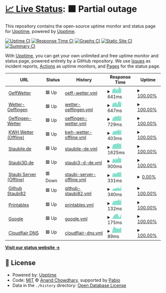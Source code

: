 # [📈 Live Status](https://staubi82.github.io/Upptime): <!--live status--> **🟧 Partial outage**

This repository contains the open-source uptime monitor and status page for [Upptime](https://upptime.js.org), powered by [Upptime](https://github.com/upptime/upptime).

[![Uptime CI](https://github.com/staubi82/Upptime/workflows/Uptime%20CI/badge.svg)](https://github.com/staubi82/Upptime/actions?query=workflow%3A%22Uptime+CI%22)
[![Response Time CI](https://github.com/staubi82/Upptime/workflows/Response%20Time%20CI/badge.svg)](https://github.com/staubi82/Upptime/actions?query=workflow%3A%22Response+Time+CI%22)
[![Graphs CI](https://github.com/staubi82/Upptime/workflows/Graphs%20CI/badge.svg)](https://github.com/staubi82/Upptime/actions?query=workflow%3A%22Graphs+CI%22)
[![Static Site CI](https://github.com/staubi82/Upptime/workflows/Static%20Site%20CI/badge.svg)](https://github.com/staubi82/Upptime/actions?query=workflow%3A%22Static+Site+CI%22)
[![Summary CI](https://github.com/staubi82/Upptime/workflows/Summary%20CI/badge.svg)](https://github.com/staubi82/Upptime/actions?query=workflow%3A%22Summary+CI%22)

With [Upptime](https://upptime.js.org), you can get your own unlimited and free uptime monitor and status page, powered entirely by a GitHub repository. We use [Issues](https://github.com/upptime/upptime/issues) as incident reports, [Actions](https://github.com/staubi82/Upptime/actions) as uptime monitors, and [Pages](https://demo.upptime.js.org) for the status page.

<!--start: status pages-->
<!-- This summary is generated by Upptime (https://github.com/upptime/upptime) -->
<!-- Do not edit this manually, your changes will be overwritten -->
<!-- prettier-ignore -->
| URL | Status | History | Response Time | Uptime |
| --- | ------ | ------- | ------------- | ------ |
| <img alt="" src="https://icons.duckduckgo.com/ip3/oeffwetter.de.ico" height="13"> [OeffWetter](https://Oeffwetter.de) | 🟩 Up | [oeff-wetter.yml](https://github.com/staubi82/Upptime/commits/HEAD/history/oeff-wetter.yml) | <details><summary><img alt="Response time graph" src="./graphs/oeff-wetter/response-time-week.png" height="20"> 641ms</summary><br><a href="https://staubi82.github.io/history/oeff-wetter"><img alt="Response time 753" src="https://img.shields.io/endpoint?url=https%3A%2F%2Fraw.githubusercontent.com%2Fstaubi82%2FUpptime%2FHEAD%2Fapi%2Foeff-wetter%2Fresponse-time.json"></a><br><a href="https://staubi82.github.io/history/oeff-wetter"><img alt="24-hour response time 672" src="https://img.shields.io/endpoint?url=https%3A%2F%2Fraw.githubusercontent.com%2Fstaubi82%2FUpptime%2FHEAD%2Fapi%2Foeff-wetter%2Fresponse-time-day.json"></a><br><a href="https://staubi82.github.io/history/oeff-wetter"><img alt="7-day response time 641" src="https://img.shields.io/endpoint?url=https%3A%2F%2Fraw.githubusercontent.com%2Fstaubi82%2FUpptime%2FHEAD%2Fapi%2Foeff-wetter%2Fresponse-time-week.json"></a><br><a href="https://staubi82.github.io/history/oeff-wetter"><img alt="30-day response time 753" src="https://img.shields.io/endpoint?url=https%3A%2F%2Fraw.githubusercontent.com%2Fstaubi82%2FUpptime%2FHEAD%2Fapi%2Foeff-wetter%2Fresponse-time-month.json"></a><br><a href="https://staubi82.github.io/history/oeff-wetter"><img alt="1-year response time 753" src="https://img.shields.io/endpoint?url=https%3A%2F%2Fraw.githubusercontent.com%2Fstaubi82%2FUpptime%2FHEAD%2Fapi%2Foeff-wetter%2Fresponse-time-year.json"></a></details> | <details><summary><a href="https://staubi82.github.io/history/oeff-wetter">100.00%</a></summary><a href="https://staubi82.github.io/history/oeff-wetter"><img alt="All-time uptime 99.86%" src="https://img.shields.io/endpoint?url=https%3A%2F%2Fraw.githubusercontent.com%2Fstaubi82%2FUpptime%2FHEAD%2Fapi%2Foeff-wetter%2Fuptime.json"></a><br><a href="https://staubi82.github.io/history/oeff-wetter"><img alt="24-hour uptime 100.00%" src="https://img.shields.io/endpoint?url=https%3A%2F%2Fraw.githubusercontent.com%2Fstaubi82%2FUpptime%2FHEAD%2Fapi%2Foeff-wetter%2Fuptime-day.json"></a><br><a href="https://staubi82.github.io/history/oeff-wetter"><img alt="7-day uptime 100.00%" src="https://img.shields.io/endpoint?url=https%3A%2F%2Fraw.githubusercontent.com%2Fstaubi82%2FUpptime%2FHEAD%2Fapi%2Foeff-wetter%2Fuptime-week.json"></a><br><a href="https://staubi82.github.io/history/oeff-wetter"><img alt="30-day uptime 99.86%" src="https://img.shields.io/endpoint?url=https%3A%2F%2Fraw.githubusercontent.com%2Fstaubi82%2FUpptime%2FHEAD%2Fapi%2Foeff-wetter%2Fuptime-month.json"></a><br><a href="https://staubi82.github.io/history/oeff-wetter"><img alt="1-year uptime 99.86%" src="https://img.shields.io/endpoint?url=https%3A%2F%2Fraw.githubusercontent.com%2Fstaubi82%2FUpptime%2FHEAD%2Fapi%2Foeff-wetter%2Fuptime-year.json"></a></details>
| <img alt="" src="https://icons.duckduckgo.com/ip3/wetter-oeffingen.de.ico" height="13"> [Wetter-Oeffingen](https://wetter-oeffingen.de) | 🟩 Up | [wetter-oeffingen.yml](https://github.com/staubi82/Upptime/commits/HEAD/history/wetter-oeffingen.yml) | <details><summary><img alt="Response time graph" src="./graphs/wetter-oeffingen/response-time-week.png" height="20"> 647ms</summary><br><a href="https://staubi82.github.io/history/wetter-oeffingen"><img alt="Response time 718" src="https://img.shields.io/endpoint?url=https%3A%2F%2Fraw.githubusercontent.com%2Fstaubi82%2FUpptime%2FHEAD%2Fapi%2Fwetter-oeffingen%2Fresponse-time.json"></a><br><a href="https://staubi82.github.io/history/wetter-oeffingen"><img alt="24-hour response time 685" src="https://img.shields.io/endpoint?url=https%3A%2F%2Fraw.githubusercontent.com%2Fstaubi82%2FUpptime%2FHEAD%2Fapi%2Fwetter-oeffingen%2Fresponse-time-day.json"></a><br><a href="https://staubi82.github.io/history/wetter-oeffingen"><img alt="7-day response time 647" src="https://img.shields.io/endpoint?url=https%3A%2F%2Fraw.githubusercontent.com%2Fstaubi82%2FUpptime%2FHEAD%2Fapi%2Fwetter-oeffingen%2Fresponse-time-week.json"></a><br><a href="https://staubi82.github.io/history/wetter-oeffingen"><img alt="30-day response time 718" src="https://img.shields.io/endpoint?url=https%3A%2F%2Fraw.githubusercontent.com%2Fstaubi82%2FUpptime%2FHEAD%2Fapi%2Fwetter-oeffingen%2Fresponse-time-month.json"></a><br><a href="https://staubi82.github.io/history/wetter-oeffingen"><img alt="1-year response time 718" src="https://img.shields.io/endpoint?url=https%3A%2F%2Fraw.githubusercontent.com%2Fstaubi82%2FUpptime%2FHEAD%2Fapi%2Fwetter-oeffingen%2Fresponse-time-year.json"></a></details> | <details><summary><a href="https://staubi82.github.io/history/wetter-oeffingen">100.00%</a></summary><a href="https://staubi82.github.io/history/wetter-oeffingen"><img alt="All-time uptime 98.10%" src="https://img.shields.io/endpoint?url=https%3A%2F%2Fraw.githubusercontent.com%2Fstaubi82%2FUpptime%2FHEAD%2Fapi%2Fwetter-oeffingen%2Fuptime.json"></a><br><a href="https://staubi82.github.io/history/wetter-oeffingen"><img alt="24-hour uptime 100.00%" src="https://img.shields.io/endpoint?url=https%3A%2F%2Fraw.githubusercontent.com%2Fstaubi82%2FUpptime%2FHEAD%2Fapi%2Fwetter-oeffingen%2Fuptime-day.json"></a><br><a href="https://staubi82.github.io/history/wetter-oeffingen"><img alt="7-day uptime 100.00%" src="https://img.shields.io/endpoint?url=https%3A%2F%2Fraw.githubusercontent.com%2Fstaubi82%2FUpptime%2FHEAD%2Fapi%2Fwetter-oeffingen%2Fuptime-week.json"></a><br><a href="https://staubi82.github.io/history/wetter-oeffingen"><img alt="30-day uptime 98.10%" src="https://img.shields.io/endpoint?url=https%3A%2F%2Fraw.githubusercontent.com%2Fstaubi82%2FUpptime%2FHEAD%2Fapi%2Fwetter-oeffingen%2Fuptime-month.json"></a><br><a href="https://staubi82.github.io/history/wetter-oeffingen"><img alt="1-year uptime 98.10%" src="https://img.shields.io/endpoint?url=https%3A%2F%2Fraw.githubusercontent.com%2Fstaubi82%2FUpptime%2FHEAD%2Fapi%2Fwetter-oeffingen%2Fuptime-year.json"></a></details>
| <img alt="" src="https://icons.duckduckgo.com/ip3/oeffingen-wetter.de.ico" height="13"> [Oeffingen-Wetter](https://oeffingen-wetter.de) | 🟩 Up | [oeffingen-wetter.yml](https://github.com/staubi82/Upptime/commits/HEAD/history/oeffingen-wetter.yml) | <details><summary><img alt="Response time graph" src="./graphs/oeffingen-wetter/response-time-week.png" height="20"> 729ms</summary><br><a href="https://staubi82.github.io/history/oeffingen-wetter"><img alt="Response time 775" src="https://img.shields.io/endpoint?url=https%3A%2F%2Fraw.githubusercontent.com%2Fstaubi82%2FUpptime%2FHEAD%2Fapi%2Foeffingen-wetter%2Fresponse-time.json"></a><br><a href="https://staubi82.github.io/history/oeffingen-wetter"><img alt="24-hour response time 694" src="https://img.shields.io/endpoint?url=https%3A%2F%2Fraw.githubusercontent.com%2Fstaubi82%2FUpptime%2FHEAD%2Fapi%2Foeffingen-wetter%2Fresponse-time-day.json"></a><br><a href="https://staubi82.github.io/history/oeffingen-wetter"><img alt="7-day response time 729" src="https://img.shields.io/endpoint?url=https%3A%2F%2Fraw.githubusercontent.com%2Fstaubi82%2FUpptime%2FHEAD%2Fapi%2Foeffingen-wetter%2Fresponse-time-week.json"></a><br><a href="https://staubi82.github.io/history/oeffingen-wetter"><img alt="30-day response time 775" src="https://img.shields.io/endpoint?url=https%3A%2F%2Fraw.githubusercontent.com%2Fstaubi82%2FUpptime%2FHEAD%2Fapi%2Foeffingen-wetter%2Fresponse-time-month.json"></a><br><a href="https://staubi82.github.io/history/oeffingen-wetter"><img alt="1-year response time 775" src="https://img.shields.io/endpoint?url=https%3A%2F%2Fraw.githubusercontent.com%2Fstaubi82%2FUpptime%2FHEAD%2Fapi%2Foeffingen-wetter%2Fresponse-time-year.json"></a></details> | <details><summary><a href="https://staubi82.github.io/history/oeffingen-wetter">100.00%</a></summary><a href="https://staubi82.github.io/history/oeffingen-wetter"><img alt="All-time uptime 99.61%" src="https://img.shields.io/endpoint?url=https%3A%2F%2Fraw.githubusercontent.com%2Fstaubi82%2FUpptime%2FHEAD%2Fapi%2Foeffingen-wetter%2Fuptime.json"></a><br><a href="https://staubi82.github.io/history/oeffingen-wetter"><img alt="24-hour uptime 100.00%" src="https://img.shields.io/endpoint?url=https%3A%2F%2Fraw.githubusercontent.com%2Fstaubi82%2FUpptime%2FHEAD%2Fapi%2Foeffingen-wetter%2Fuptime-day.json"></a><br><a href="https://staubi82.github.io/history/oeffingen-wetter"><img alt="7-day uptime 100.00%" src="https://img.shields.io/endpoint?url=https%3A%2F%2Fraw.githubusercontent.com%2Fstaubi82%2FUpptime%2FHEAD%2Fapi%2Foeffingen-wetter%2Fuptime-week.json"></a><br><a href="https://staubi82.github.io/history/oeffingen-wetter"><img alt="30-day uptime 99.61%" src="https://img.shields.io/endpoint?url=https%3A%2F%2Fraw.githubusercontent.com%2Fstaubi82%2FUpptime%2FHEAD%2Fapi%2Foeffingen-wetter%2Fuptime-month.json"></a><br><a href="https://staubi82.github.io/history/oeffingen-wetter"><img alt="1-year uptime 99.61%" src="https://img.shields.io/endpoint?url=https%3A%2F%2Fraw.githubusercontent.com%2Fstaubi82%2FUpptime%2FHEAD%2Fapi%2Foeffingen-wetter%2Fuptime-year.json"></a></details>
| <img alt="" src="https://icons.duckduckgo.com/ip3/kwhwetter.de.ico" height="13"> [KWH Wetter (Offline)](http://kwhwetter.de) | 🟩 Up | [kwh-wetter-offline.yml](https://github.com/staubi82/Upptime/commits/HEAD/history/kwh-wetter-offline.yml) | <details><summary><img alt="Response time graph" src="./graphs/kwh-wetter-offline/response-time-week.png" height="20"> 403ms</summary><br><a href="https://staubi82.github.io/history/kwh-wetter-offline"><img alt="Response time 444" src="https://img.shields.io/endpoint?url=https%3A%2F%2Fraw.githubusercontent.com%2Fstaubi82%2FUpptime%2FHEAD%2Fapi%2Fkwh-wetter-offline%2Fresponse-time.json"></a><br><a href="https://staubi82.github.io/history/kwh-wetter-offline"><img alt="24-hour response time 362" src="https://img.shields.io/endpoint?url=https%3A%2F%2Fraw.githubusercontent.com%2Fstaubi82%2FUpptime%2FHEAD%2Fapi%2Fkwh-wetter-offline%2Fresponse-time-day.json"></a><br><a href="https://staubi82.github.io/history/kwh-wetter-offline"><img alt="7-day response time 403" src="https://img.shields.io/endpoint?url=https%3A%2F%2Fraw.githubusercontent.com%2Fstaubi82%2FUpptime%2FHEAD%2Fapi%2Fkwh-wetter-offline%2Fresponse-time-week.json"></a><br><a href="https://staubi82.github.io/history/kwh-wetter-offline"><img alt="30-day response time 444" src="https://img.shields.io/endpoint?url=https%3A%2F%2Fraw.githubusercontent.com%2Fstaubi82%2FUpptime%2FHEAD%2Fapi%2Fkwh-wetter-offline%2Fresponse-time-month.json"></a><br><a href="https://staubi82.github.io/history/kwh-wetter-offline"><img alt="1-year response time 444" src="https://img.shields.io/endpoint?url=https%3A%2F%2Fraw.githubusercontent.com%2Fstaubi82%2FUpptime%2FHEAD%2Fapi%2Fkwh-wetter-offline%2Fresponse-time-year.json"></a></details> | <details><summary><a href="https://staubi82.github.io/history/kwh-wetter-offline">100.00%</a></summary><a href="https://staubi82.github.io/history/kwh-wetter-offline"><img alt="All-time uptime 99.89%" src="https://img.shields.io/endpoint?url=https%3A%2F%2Fraw.githubusercontent.com%2Fstaubi82%2FUpptime%2FHEAD%2Fapi%2Fkwh-wetter-offline%2Fuptime.json"></a><br><a href="https://staubi82.github.io/history/kwh-wetter-offline"><img alt="24-hour uptime 100.00%" src="https://img.shields.io/endpoint?url=https%3A%2F%2Fraw.githubusercontent.com%2Fstaubi82%2FUpptime%2FHEAD%2Fapi%2Fkwh-wetter-offline%2Fuptime-day.json"></a><br><a href="https://staubi82.github.io/history/kwh-wetter-offline"><img alt="7-day uptime 100.00%" src="https://img.shields.io/endpoint?url=https%3A%2F%2Fraw.githubusercontent.com%2Fstaubi82%2FUpptime%2FHEAD%2Fapi%2Fkwh-wetter-offline%2Fuptime-week.json"></a><br><a href="https://staubi82.github.io/history/kwh-wetter-offline"><img alt="30-day uptime 99.89%" src="https://img.shields.io/endpoint?url=https%3A%2F%2Fraw.githubusercontent.com%2Fstaubi82%2FUpptime%2FHEAD%2Fapi%2Fkwh-wetter-offline%2Fuptime-month.json"></a><br><a href="https://staubi82.github.io/history/kwh-wetter-offline"><img alt="1-year uptime 99.89%" src="https://img.shields.io/endpoint?url=https%3A%2F%2Fraw.githubusercontent.com%2Fstaubi82%2FUpptime%2FHEAD%2Fapi%2Fkwh-wetter-offline%2Fuptime-year.json"></a></details>
| <img alt="" src="https://icons.duckduckgo.com/ip3/staubile.de.ico" height="13"> [Staubile.de](https://staubile.de) | 🟩 Up | [staubile-de.yml](https://github.com/staubi82/Upptime/commits/HEAD/history/staubile-de.yml) | <details><summary><img alt="Response time graph" src="./graphs/staubile-de/response-time-week.png" height="20"> 1625ms</summary><br><a href="https://staubi82.github.io/history/staubile-de"><img alt="Response time 2326" src="https://img.shields.io/endpoint?url=https%3A%2F%2Fraw.githubusercontent.com%2Fstaubi82%2FUpptime%2FHEAD%2Fapi%2Fstaubile-de%2Fresponse-time.json"></a><br><a href="https://staubi82.github.io/history/staubile-de"><img alt="24-hour response time 1460" src="https://img.shields.io/endpoint?url=https%3A%2F%2Fraw.githubusercontent.com%2Fstaubi82%2FUpptime%2FHEAD%2Fapi%2Fstaubile-de%2Fresponse-time-day.json"></a><br><a href="https://staubi82.github.io/history/staubile-de"><img alt="7-day response time 1625" src="https://img.shields.io/endpoint?url=https%3A%2F%2Fraw.githubusercontent.com%2Fstaubi82%2FUpptime%2FHEAD%2Fapi%2Fstaubile-de%2Fresponse-time-week.json"></a><br><a href="https://staubi82.github.io/history/staubile-de"><img alt="30-day response time 2326" src="https://img.shields.io/endpoint?url=https%3A%2F%2Fraw.githubusercontent.com%2Fstaubi82%2FUpptime%2FHEAD%2Fapi%2Fstaubile-de%2Fresponse-time-month.json"></a><br><a href="https://staubi82.github.io/history/staubile-de"><img alt="1-year response time 2326" src="https://img.shields.io/endpoint?url=https%3A%2F%2Fraw.githubusercontent.com%2Fstaubi82%2FUpptime%2FHEAD%2Fapi%2Fstaubile-de%2Fresponse-time-year.json"></a></details> | <details><summary><a href="https://staubi82.github.io/history/staubile-de">100.00%</a></summary><a href="https://staubi82.github.io/history/staubile-de"><img alt="All-time uptime 99.64%" src="https://img.shields.io/endpoint?url=https%3A%2F%2Fraw.githubusercontent.com%2Fstaubi82%2FUpptime%2FHEAD%2Fapi%2Fstaubile-de%2Fuptime.json"></a><br><a href="https://staubi82.github.io/history/staubile-de"><img alt="24-hour uptime 100.00%" src="https://img.shields.io/endpoint?url=https%3A%2F%2Fraw.githubusercontent.com%2Fstaubi82%2FUpptime%2FHEAD%2Fapi%2Fstaubile-de%2Fuptime-day.json"></a><br><a href="https://staubi82.github.io/history/staubile-de"><img alt="7-day uptime 100.00%" src="https://img.shields.io/endpoint?url=https%3A%2F%2Fraw.githubusercontent.com%2Fstaubi82%2FUpptime%2FHEAD%2Fapi%2Fstaubile-de%2Fuptime-week.json"></a><br><a href="https://staubi82.github.io/history/staubile-de"><img alt="30-day uptime 99.64%" src="https://img.shields.io/endpoint?url=https%3A%2F%2Fraw.githubusercontent.com%2Fstaubi82%2FUpptime%2FHEAD%2Fapi%2Fstaubile-de%2Fuptime-month.json"></a><br><a href="https://staubi82.github.io/history/staubile-de"><img alt="1-year uptime 99.64%" src="https://img.shields.io/endpoint?url=https%3A%2F%2Fraw.githubusercontent.com%2Fstaubi82%2FUpptime%2FHEAD%2Fapi%2Fstaubile-de%2Fuptime-year.json"></a></details>
| <img alt="" src="https://icons.duckduckgo.com/ip3/staubi3d.de.ico" height="13"> [Staubi3D.de](http://staubi3d.de) | 🟩 Up | [staubi3-d-de.yml](https://github.com/staubi82/Upptime/commits/HEAD/history/staubi3-d-de.yml) | <details><summary><img alt="Response time graph" src="./graphs/staubi3-d-de/response-time-week.png" height="20"> 900ms</summary><br><a href="https://staubi82.github.io/history/staubi3-d-de"><img alt="Response time 919" src="https://img.shields.io/endpoint?url=https%3A%2F%2Fraw.githubusercontent.com%2Fstaubi82%2FUpptime%2FHEAD%2Fapi%2Fstaubi3-d-de%2Fresponse-time.json"></a><br><a href="https://staubi82.github.io/history/staubi3-d-de"><img alt="24-hour response time 715" src="https://img.shields.io/endpoint?url=https%3A%2F%2Fraw.githubusercontent.com%2Fstaubi82%2FUpptime%2FHEAD%2Fapi%2Fstaubi3-d-de%2Fresponse-time-day.json"></a><br><a href="https://staubi82.github.io/history/staubi3-d-de"><img alt="7-day response time 900" src="https://img.shields.io/endpoint?url=https%3A%2F%2Fraw.githubusercontent.com%2Fstaubi82%2FUpptime%2FHEAD%2Fapi%2Fstaubi3-d-de%2Fresponse-time-week.json"></a><br><a href="https://staubi82.github.io/history/staubi3-d-de"><img alt="30-day response time 919" src="https://img.shields.io/endpoint?url=https%3A%2F%2Fraw.githubusercontent.com%2Fstaubi82%2FUpptime%2FHEAD%2Fapi%2Fstaubi3-d-de%2Fresponse-time-month.json"></a><br><a href="https://staubi82.github.io/history/staubi3-d-de"><img alt="1-year response time 919" src="https://img.shields.io/endpoint?url=https%3A%2F%2Fraw.githubusercontent.com%2Fstaubi82%2FUpptime%2FHEAD%2Fapi%2Fstaubi3-d-de%2Fresponse-time-year.json"></a></details> | <details><summary><a href="https://staubi82.github.io/history/staubi3-d-de">100.00%</a></summary><a href="https://staubi82.github.io/history/staubi3-d-de"><img alt="All-time uptime 99.59%" src="https://img.shields.io/endpoint?url=https%3A%2F%2Fraw.githubusercontent.com%2Fstaubi82%2FUpptime%2FHEAD%2Fapi%2Fstaubi3-d-de%2Fuptime.json"></a><br><a href="https://staubi82.github.io/history/staubi3-d-de"><img alt="24-hour uptime 100.00%" src="https://img.shields.io/endpoint?url=https%3A%2F%2Fraw.githubusercontent.com%2Fstaubi82%2FUpptime%2FHEAD%2Fapi%2Fstaubi3-d-de%2Fuptime-day.json"></a><br><a href="https://staubi82.github.io/history/staubi3-d-de"><img alt="7-day uptime 100.00%" src="https://img.shields.io/endpoint?url=https%3A%2F%2Fraw.githubusercontent.com%2Fstaubi82%2FUpptime%2FHEAD%2Fapi%2Fstaubi3-d-de%2Fuptime-week.json"></a><br><a href="https://staubi82.github.io/history/staubi3-d-de"><img alt="30-day uptime 99.59%" src="https://img.shields.io/endpoint?url=https%3A%2F%2Fraw.githubusercontent.com%2Fstaubi82%2FUpptime%2FHEAD%2Fapi%2Fstaubi3-d-de%2Fuptime-month.json"></a><br><a href="https://staubi82.github.io/history/staubi3-d-de"><img alt="1-year uptime 99.59%" src="https://img.shields.io/endpoint?url=https%3A%2F%2Fraw.githubusercontent.com%2Fstaubi82%2FUpptime%2FHEAD%2Fapi%2Fstaubi3-d-de%2Fuptime-year.json"></a></details>
| <img alt="" src="https://icons.duckduckgo.com/ip3/stbsrv.de.ico" height="13"> [Staubi Server (Offline)](http://stbsrv.de) | 🟥 Down | [staubi-server-offline.yml](https://github.com/staubi82/Upptime/commits/HEAD/history/staubi-server-offline.yml) | <details><summary><img alt="Response time graph" src="./graphs/staubi-server-offline/response-time-week.png" height="20"> 331ms</summary><br><a href="https://staubi82.github.io/history/staubi-server-offline"><img alt="Response time 343" src="https://img.shields.io/endpoint?url=https%3A%2F%2Fraw.githubusercontent.com%2Fstaubi82%2FUpptime%2FHEAD%2Fapi%2Fstaubi-server-offline%2Fresponse-time.json"></a><br><a href="https://staubi82.github.io/history/staubi-server-offline"><img alt="24-hour response time 245" src="https://img.shields.io/endpoint?url=https%3A%2F%2Fraw.githubusercontent.com%2Fstaubi82%2FUpptime%2FHEAD%2Fapi%2Fstaubi-server-offline%2Fresponse-time-day.json"></a><br><a href="https://staubi82.github.io/history/staubi-server-offline"><img alt="7-day response time 331" src="https://img.shields.io/endpoint?url=https%3A%2F%2Fraw.githubusercontent.com%2Fstaubi82%2FUpptime%2FHEAD%2Fapi%2Fstaubi-server-offline%2Fresponse-time-week.json"></a><br><a href="https://staubi82.github.io/history/staubi-server-offline"><img alt="30-day response time 343" src="https://img.shields.io/endpoint?url=https%3A%2F%2Fraw.githubusercontent.com%2Fstaubi82%2FUpptime%2FHEAD%2Fapi%2Fstaubi-server-offline%2Fresponse-time-month.json"></a><br><a href="https://staubi82.github.io/history/staubi-server-offline"><img alt="1-year response time 343" src="https://img.shields.io/endpoint?url=https%3A%2F%2Fraw.githubusercontent.com%2Fstaubi82%2FUpptime%2FHEAD%2Fapi%2Fstaubi-server-offline%2Fresponse-time-year.json"></a></details> | <details><summary><a href="https://staubi82.github.io/history/staubi-server-offline">0.00%</a></summary><a href="https://staubi82.github.io/history/staubi-server-offline"><img alt="All-time uptime 0.07%" src="https://img.shields.io/endpoint?url=https%3A%2F%2Fraw.githubusercontent.com%2Fstaubi82%2FUpptime%2FHEAD%2Fapi%2Fstaubi-server-offline%2Fuptime.json"></a><br><a href="https://staubi82.github.io/history/staubi-server-offline"><img alt="24-hour uptime 0.00%" src="https://img.shields.io/endpoint?url=https%3A%2F%2Fraw.githubusercontent.com%2Fstaubi82%2FUpptime%2FHEAD%2Fapi%2Fstaubi-server-offline%2Fuptime-day.json"></a><br><a href="https://staubi82.github.io/history/staubi-server-offline"><img alt="7-day uptime 0.00%" src="https://img.shields.io/endpoint?url=https%3A%2F%2Fraw.githubusercontent.com%2Fstaubi82%2FUpptime%2FHEAD%2Fapi%2Fstaubi-server-offline%2Fuptime-week.json"></a><br><a href="https://staubi82.github.io/history/staubi-server-offline"><img alt="30-day uptime 0.07%" src="https://img.shields.io/endpoint?url=https%3A%2F%2Fraw.githubusercontent.com%2Fstaubi82%2FUpptime%2FHEAD%2Fapi%2Fstaubi-server-offline%2Fuptime-month.json"></a><br><a href="https://staubi82.github.io/history/staubi-server-offline"><img alt="1-year uptime 0.07%" src="https://img.shields.io/endpoint?url=https%3A%2F%2Fraw.githubusercontent.com%2Fstaubi82%2FUpptime%2FHEAD%2Fapi%2Fstaubi-server-offline%2Fuptime-year.json"></a></details>
| <img alt="" src="https://icons.duckduckgo.com/ip3/github.com.ico" height="13"> [Github Staubi82](https://github.com/staubi82/) | 🟩 Up | [github-staubi82.yml](https://github.com/staubi82/Upptime/commits/HEAD/history/github-staubi82.yml) | <details><summary><img alt="Response time graph" src="./graphs/github-staubi82/response-time-week.png" height="20"> 340ms</summary><br><a href="https://staubi82.github.io/history/github-staubi82"><img alt="Response time 308" src="https://img.shields.io/endpoint?url=https%3A%2F%2Fraw.githubusercontent.com%2Fstaubi82%2FUpptime%2FHEAD%2Fapi%2Fgithub-staubi82%2Fresponse-time.json"></a><br><a href="https://staubi82.github.io/history/github-staubi82"><img alt="24-hour response time 302" src="https://img.shields.io/endpoint?url=https%3A%2F%2Fraw.githubusercontent.com%2Fstaubi82%2FUpptime%2FHEAD%2Fapi%2Fgithub-staubi82%2Fresponse-time-day.json"></a><br><a href="https://staubi82.github.io/history/github-staubi82"><img alt="7-day response time 340" src="https://img.shields.io/endpoint?url=https%3A%2F%2Fraw.githubusercontent.com%2Fstaubi82%2FUpptime%2FHEAD%2Fapi%2Fgithub-staubi82%2Fresponse-time-week.json"></a><br><a href="https://staubi82.github.io/history/github-staubi82"><img alt="30-day response time 308" src="https://img.shields.io/endpoint?url=https%3A%2F%2Fraw.githubusercontent.com%2Fstaubi82%2FUpptime%2FHEAD%2Fapi%2Fgithub-staubi82%2Fresponse-time-month.json"></a><br><a href="https://staubi82.github.io/history/github-staubi82"><img alt="1-year response time 308" src="https://img.shields.io/endpoint?url=https%3A%2F%2Fraw.githubusercontent.com%2Fstaubi82%2FUpptime%2FHEAD%2Fapi%2Fgithub-staubi82%2Fresponse-time-year.json"></a></details> | <details><summary><a href="https://staubi82.github.io/history/github-staubi82">100.00%</a></summary><a href="https://staubi82.github.io/history/github-staubi82"><img alt="All-time uptime 100.00%" src="https://img.shields.io/endpoint?url=https%3A%2F%2Fraw.githubusercontent.com%2Fstaubi82%2FUpptime%2FHEAD%2Fapi%2Fgithub-staubi82%2Fuptime.json"></a><br><a href="https://staubi82.github.io/history/github-staubi82"><img alt="24-hour uptime 100.00%" src="https://img.shields.io/endpoint?url=https%3A%2F%2Fraw.githubusercontent.com%2Fstaubi82%2FUpptime%2FHEAD%2Fapi%2Fgithub-staubi82%2Fuptime-day.json"></a><br><a href="https://staubi82.github.io/history/github-staubi82"><img alt="7-day uptime 100.00%" src="https://img.shields.io/endpoint?url=https%3A%2F%2Fraw.githubusercontent.com%2Fstaubi82%2FUpptime%2FHEAD%2Fapi%2Fgithub-staubi82%2Fuptime-week.json"></a><br><a href="https://staubi82.github.io/history/github-staubi82"><img alt="30-day uptime 100.00%" src="https://img.shields.io/endpoint?url=https%3A%2F%2Fraw.githubusercontent.com%2Fstaubi82%2FUpptime%2FHEAD%2Fapi%2Fgithub-staubi82%2Fuptime-month.json"></a><br><a href="https://staubi82.github.io/history/github-staubi82"><img alt="1-year uptime 100.00%" src="https://img.shields.io/endpoint?url=https%3A%2F%2Fraw.githubusercontent.com%2Fstaubi82%2FUpptime%2FHEAD%2Fapi%2Fgithub-staubi82%2Fuptime-year.json"></a></details>
| <img alt="" src="https://icons.duckduckgo.com/ip3/www.printables.com.ico" height="13"> [Printables](https://www.printables.com/de/@Staubi) | 🟩 Up | [printables.yml](https://github.com/staubi82/Upptime/commits/HEAD/history/printables.yml) | <details><summary><img alt="Response time graph" src="./graphs/printables/response-time-week.png" height="20"> 132ms</summary><br><a href="https://staubi82.github.io/history/printables"><img alt="Response time 297" src="https://img.shields.io/endpoint?url=https%3A%2F%2Fraw.githubusercontent.com%2Fstaubi82%2FUpptime%2FHEAD%2Fapi%2Fprintables%2Fresponse-time.json"></a><br><a href="https://staubi82.github.io/history/printables"><img alt="24-hour response time 121" src="https://img.shields.io/endpoint?url=https%3A%2F%2Fraw.githubusercontent.com%2Fstaubi82%2FUpptime%2FHEAD%2Fapi%2Fprintables%2Fresponse-time-day.json"></a><br><a href="https://staubi82.github.io/history/printables"><img alt="7-day response time 132" src="https://img.shields.io/endpoint?url=https%3A%2F%2Fraw.githubusercontent.com%2Fstaubi82%2FUpptime%2FHEAD%2Fapi%2Fprintables%2Fresponse-time-week.json"></a><br><a href="https://staubi82.github.io/history/printables"><img alt="30-day response time 297" src="https://img.shields.io/endpoint?url=https%3A%2F%2Fraw.githubusercontent.com%2Fstaubi82%2FUpptime%2FHEAD%2Fapi%2Fprintables%2Fresponse-time-month.json"></a><br><a href="https://staubi82.github.io/history/printables"><img alt="1-year response time 297" src="https://img.shields.io/endpoint?url=https%3A%2F%2Fraw.githubusercontent.com%2Fstaubi82%2FUpptime%2FHEAD%2Fapi%2Fprintables%2Fresponse-time-year.json"></a></details> | <details><summary><a href="https://staubi82.github.io/history/printables">100.00%</a></summary><a href="https://staubi82.github.io/history/printables"><img alt="All-time uptime 100.00%" src="https://img.shields.io/endpoint?url=https%3A%2F%2Fraw.githubusercontent.com%2Fstaubi82%2FUpptime%2FHEAD%2Fapi%2Fprintables%2Fuptime.json"></a><br><a href="https://staubi82.github.io/history/printables"><img alt="24-hour uptime 100.00%" src="https://img.shields.io/endpoint?url=https%3A%2F%2Fraw.githubusercontent.com%2Fstaubi82%2FUpptime%2FHEAD%2Fapi%2Fprintables%2Fuptime-day.json"></a><br><a href="https://staubi82.github.io/history/printables"><img alt="7-day uptime 100.00%" src="https://img.shields.io/endpoint?url=https%3A%2F%2Fraw.githubusercontent.com%2Fstaubi82%2FUpptime%2FHEAD%2Fapi%2Fprintables%2Fuptime-week.json"></a><br><a href="https://staubi82.github.io/history/printables"><img alt="30-day uptime 100.00%" src="https://img.shields.io/endpoint?url=https%3A%2F%2Fraw.githubusercontent.com%2Fstaubi82%2FUpptime%2FHEAD%2Fapi%2Fprintables%2Fuptime-month.json"></a><br><a href="https://staubi82.github.io/history/printables"><img alt="1-year uptime 100.00%" src="https://img.shields.io/endpoint?url=https%3A%2F%2Fraw.githubusercontent.com%2Fstaubi82%2FUpptime%2FHEAD%2Fapi%2Fprintables%2Fuptime-year.json"></a></details>
| <img alt="" src="https://icons.duckduckgo.com/ip3/www.google.de.ico" height="13"> [Google](https://www.google.de) | 🟩 Up | [google.yml](https://github.com/staubi82/Upptime/commits/HEAD/history/google.yml) | <details><summary><img alt="Response time graph" src="./graphs/google/response-time-week.png" height="20"> 175ms</summary><br><a href="https://staubi82.github.io/history/google"><img alt="Response time 192" src="https://img.shields.io/endpoint?url=https%3A%2F%2Fraw.githubusercontent.com%2Fstaubi82%2FUpptime%2FHEAD%2Fapi%2Fgoogle%2Fresponse-time.json"></a><br><a href="https://staubi82.github.io/history/google"><img alt="24-hour response time 116" src="https://img.shields.io/endpoint?url=https%3A%2F%2Fraw.githubusercontent.com%2Fstaubi82%2FUpptime%2FHEAD%2Fapi%2Fgoogle%2Fresponse-time-day.json"></a><br><a href="https://staubi82.github.io/history/google"><img alt="7-day response time 175" src="https://img.shields.io/endpoint?url=https%3A%2F%2Fraw.githubusercontent.com%2Fstaubi82%2FUpptime%2FHEAD%2Fapi%2Fgoogle%2Fresponse-time-week.json"></a><br><a href="https://staubi82.github.io/history/google"><img alt="30-day response time 192" src="https://img.shields.io/endpoint?url=https%3A%2F%2Fraw.githubusercontent.com%2Fstaubi82%2FUpptime%2FHEAD%2Fapi%2Fgoogle%2Fresponse-time-month.json"></a><br><a href="https://staubi82.github.io/history/google"><img alt="1-year response time 192" src="https://img.shields.io/endpoint?url=https%3A%2F%2Fraw.githubusercontent.com%2Fstaubi82%2FUpptime%2FHEAD%2Fapi%2Fgoogle%2Fresponse-time-year.json"></a></details> | <details><summary><a href="https://staubi82.github.io/history/google">100.00%</a></summary><a href="https://staubi82.github.io/history/google"><img alt="All-time uptime 100.00%" src="https://img.shields.io/endpoint?url=https%3A%2F%2Fraw.githubusercontent.com%2Fstaubi82%2FUpptime%2FHEAD%2Fapi%2Fgoogle%2Fuptime.json"></a><br><a href="https://staubi82.github.io/history/google"><img alt="24-hour uptime 100.00%" src="https://img.shields.io/endpoint?url=https%3A%2F%2Fraw.githubusercontent.com%2Fstaubi82%2FUpptime%2FHEAD%2Fapi%2Fgoogle%2Fuptime-day.json"></a><br><a href="https://staubi82.github.io/history/google"><img alt="7-day uptime 100.00%" src="https://img.shields.io/endpoint?url=https%3A%2F%2Fraw.githubusercontent.com%2Fstaubi82%2FUpptime%2FHEAD%2Fapi%2Fgoogle%2Fuptime-week.json"></a><br><a href="https://staubi82.github.io/history/google"><img alt="30-day uptime 100.00%" src="https://img.shields.io/endpoint?url=https%3A%2F%2Fraw.githubusercontent.com%2Fstaubi82%2FUpptime%2FHEAD%2Fapi%2Fgoogle%2Fuptime-month.json"></a><br><a href="https://staubi82.github.io/history/google"><img alt="1-year uptime 100.00%" src="https://img.shields.io/endpoint?url=https%3A%2F%2Fraw.githubusercontent.com%2Fstaubi82%2FUpptime%2FHEAD%2Fapi%2Fgoogle%2Fuptime-year.json"></a></details>
| <img alt="" src="https://icons.duckduckgo.com/ip3/one.one.one.one.ico" height="13"> [Cloudflair DNS](https://one.one.one.one/) | 🟩 Up | [cloudflair-dns.yml](https://github.com/staubi82/Upptime/commits/HEAD/history/cloudflair-dns.yml) | <details><summary><img alt="Response time graph" src="./graphs/cloudflair-dns/response-time-week.png" height="20"> 89ms</summary><br><a href="https://staubi82.github.io/history/cloudflair-dns"><img alt="Response time 118" src="https://img.shields.io/endpoint?url=https%3A%2F%2Fraw.githubusercontent.com%2Fstaubi82%2FUpptime%2FHEAD%2Fapi%2Fcloudflair-dns%2Fresponse-time.json"></a><br><a href="https://staubi82.github.io/history/cloudflair-dns"><img alt="24-hour response time 81" src="https://img.shields.io/endpoint?url=https%3A%2F%2Fraw.githubusercontent.com%2Fstaubi82%2FUpptime%2FHEAD%2Fapi%2Fcloudflair-dns%2Fresponse-time-day.json"></a><br><a href="https://staubi82.github.io/history/cloudflair-dns"><img alt="7-day response time 89" src="https://img.shields.io/endpoint?url=https%3A%2F%2Fraw.githubusercontent.com%2Fstaubi82%2FUpptime%2FHEAD%2Fapi%2Fcloudflair-dns%2Fresponse-time-week.json"></a><br><a href="https://staubi82.github.io/history/cloudflair-dns"><img alt="30-day response time 118" src="https://img.shields.io/endpoint?url=https%3A%2F%2Fraw.githubusercontent.com%2Fstaubi82%2FUpptime%2FHEAD%2Fapi%2Fcloudflair-dns%2Fresponse-time-month.json"></a><br><a href="https://staubi82.github.io/history/cloudflair-dns"><img alt="1-year response time 118" src="https://img.shields.io/endpoint?url=https%3A%2F%2Fraw.githubusercontent.com%2Fstaubi82%2FUpptime%2FHEAD%2Fapi%2Fcloudflair-dns%2Fresponse-time-year.json"></a></details> | <details><summary><a href="https://staubi82.github.io/history/cloudflair-dns">100.00%</a></summary><a href="https://staubi82.github.io/history/cloudflair-dns"><img alt="All-time uptime 100.00%" src="https://img.shields.io/endpoint?url=https%3A%2F%2Fraw.githubusercontent.com%2Fstaubi82%2FUpptime%2FHEAD%2Fapi%2Fcloudflair-dns%2Fuptime.json"></a><br><a href="https://staubi82.github.io/history/cloudflair-dns"><img alt="24-hour uptime 100.00%" src="https://img.shields.io/endpoint?url=https%3A%2F%2Fraw.githubusercontent.com%2Fstaubi82%2FUpptime%2FHEAD%2Fapi%2Fcloudflair-dns%2Fuptime-day.json"></a><br><a href="https://staubi82.github.io/history/cloudflair-dns"><img alt="7-day uptime 100.00%" src="https://img.shields.io/endpoint?url=https%3A%2F%2Fraw.githubusercontent.com%2Fstaubi82%2FUpptime%2FHEAD%2Fapi%2Fcloudflair-dns%2Fuptime-week.json"></a><br><a href="https://staubi82.github.io/history/cloudflair-dns"><img alt="30-day uptime 100.00%" src="https://img.shields.io/endpoint?url=https%3A%2F%2Fraw.githubusercontent.com%2Fstaubi82%2FUpptime%2FHEAD%2Fapi%2Fcloudflair-dns%2Fuptime-month.json"></a><br><a href="https://staubi82.github.io/history/cloudflair-dns"><img alt="1-year uptime 100.00%" src="https://img.shields.io/endpoint?url=https%3A%2F%2Fraw.githubusercontent.com%2Fstaubi82%2FUpptime%2FHEAD%2Fapi%2Fcloudflair-dns%2Fuptime-year.json"></a></details>

<!--end: status pages-->

[**Visit our status website →**](https://staubi82.github.io/Upptime)

## 📄 License

- Powered by: [Upptime](https://github.com/upptime/upptime)
- Code: [MIT](./LICENSE) © [Anand Chowdhary](https://anandchowdhary.com), supported by [Pabio](https://pabio.com)
- Data in the `./history` directory: [Open Database License](https://opendatacommons.org/licenses/odbl/1-0/)
